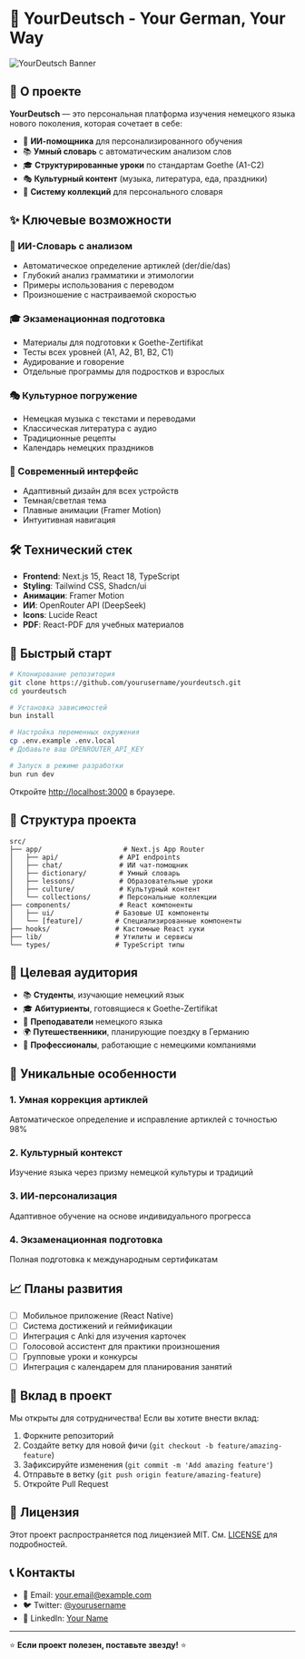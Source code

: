 # 🎯 YourDeutsch - Your German, Your Way

![YourDeutsch Banner](https://img.shields.io/badge/YourDeutsch-Your%20German%20Learning%20Platform-blue?style=for-the-badge)

## 🌟 О проекте

**YourDeutsch** — это персональная платформа изучения немецкого языка нового поколения, которая сочетает в себе:
- 🤖 **ИИ-помощника** для персонализированного обучения
- 📚 **Умный словарь** с автоматическим анализом слов
- 🎓 **Структурированные уроки** по стандартам Goethe (A1-C2)
- 🎭 **Культурный контент** (музыка, литература, еда, праздники)
- 📝 **Систему коллекций** для персонального словаря

## ✨ Ключевые возможности

### 🧠 ИИ-Словарь с анализом
- Автоматическое определение артиклей (der/die/das)
- Глубокий анализ грамматики и этимологии
- Примеры использования с переводом
- Произношение с настраиваемой скоростью

### 🎓 Экзаменационная подготовка
- Материалы для подготовки к Goethe-Zertifikat
- Тесты всех уровней (A1, A2, B1, B2, C1)
- Аудирование и говорение
- Отдельные программы для подростков и взрослых

### 🎭 Культурное погружение
- Немецкая музыка с текстами и переводами
- Классическая литература с аудио
- Традиционные рецепты
- Календарь немецких праздников

### 📱 Современный интерфейс
- Адаптивный дизайн для всех устройств
- Темная/светлая тема
- Плавные анимации (Framer Motion)
- Интуитивная навигация

## 🛠 Технический стек

- **Frontend**: Next.js 15, React 18, TypeScript
- **Styling**: Tailwind CSS, Shadcn/ui
- **Анимации**: Framer Motion
- **ИИ**: OpenRouter API (DeepSeek)
- **Icons**: Lucide React
- **PDF**: React-PDF для учебных материалов

## 🚀 Быстрый старт

```bash
# Клонирование репозитория
git clone https://github.com/yourusername/yourdeutsch.git
cd yourdeutsch

# Установка зависимостей
bun install

# Настройка переменных окружения
cp .env.example .env.local
# Добавьте ваш OPENROUTER_API_KEY

# Запуск в режиме разработки
bun run dev
```

Откройте [http://localhost:3000](http://localhost:3000) в браузере.

## 📁 Структура проекта

```
src/
├── app/                    # Next.js App Router
│   ├── api/               # API endpoints
│   ├── chat/              # ИИ чат-помощник
│   ├── dictionary/        # Умный словарь
│   ├── lessons/           # Образовательные уроки
│   ├── culture/           # Культурный контент
│   └── collections/       # Персональные коллекции
├── components/            # React компоненты
│   ├── ui/               # Базовые UI компоненты
│   └── [feature]/        # Специализированные компоненты
├── hooks/                # Кастомные React хуки
├── lib/                  # Утилиты и сервисы
└── types/                # TypeScript типы
```

## 🎯 Целевая аудитория

- 📚 **Студенты**, изучающие немецкий язык
- 🎓 **Абитуриенты**, готовящиеся к Goethe-Zertifikat
- 👥 **Преподаватели** немецкого языка
- 🌍 **Путешественники**, планирующие поездку в Германию
- 💼 **Профессионалы**, работающие с немецкими компаниями

## 🌟 Уникальные особенности

### 1. Умная коррекция артиклей
Автоматическое определение и исправление артиклей с точностью 98%

### 2. Культурный контекст
Изучение языка через призму немецкой культуры и традиций

### 3. ИИ-персонализация
Адаптивное обучение на основе индивидуального прогресса

### 4. Экзаменационная подготовка
Полная подготовка к международным сертификатам

## 📈 Планы развития

- [ ] Мобильное приложение (React Native)
- [ ] Система достижений и геймификации
- [ ] Интеграция с Anki для изучения карточек
- [ ] Голосовой ассистент для практики произношения
- [ ] Групповые уроки и конкурсы
- [ ] Интеграция с календарем для планирования занятий

## 🤝 Вклад в проект

Мы открыты для сотрудничества! Если вы хотите внести вклад:

1. Форкните репозиторий
2. Создайте ветку для новой фичи (`git checkout -b feature/amazing-feature`)
3. Зафиксируйте изменения (`git commit -m 'Add amazing feature'`)
4. Отправьте в ветку (`git push origin feature/amazing-feature`)
5. Откройте Pull Request

## 📄 Лицензия

Этот проект распространяется под лицензией MIT. См. [LICENSE](LICENSE) для подробностей.

## 📞 Контакты

- 📧 Email: your.email@example.com
- 🐦 Twitter: [@yourusername](https://twitter.com/yourusername)
- 💼 LinkedIn: [Your Name](https://linkedin.com/in/yourname)

---

⭐ **Если проект полезен, поставьте звезду!** ⭐
